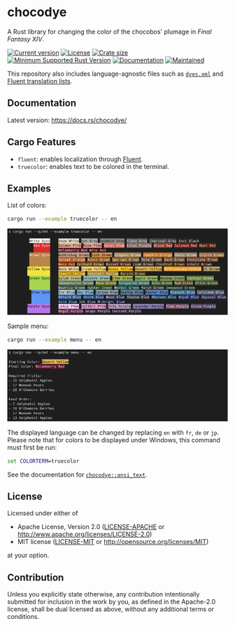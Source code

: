 # chocodye

A Rust library for changing the color of the chocobos' plumage in *Final Fantasy XIV*.

[![Current version](https://img.shields.io/crates/v/chocodye)](https://crates.io/crates/chocodye/)
[![License](https://img.shields.io/crates/l/chocodye)](#license)
[![Crate size](https://img.shields.io/badge/crate%20size-29.7%20KiB-blue)]()
[![Minimum Supported Rust Version](https://img.shields.io/badge/MSRV-1.66-blue)](https://blog.rust-lang.org/2022/12/15/Rust-1.66.0.html)
[![Documentation](https://img.shields.io/docsrs/chocodye)](https://docs.rs/chocodye/)
[![Maintained](https://img.shields.io/maintenance/yes/2023)]()

This repository also includes language-agnostic files such as [`dyes.xml`](src/xml/dyes.xml)
and [Fluent translation lists](src/ftl/).

## Documentation

Latest version:
https://docs.rs/chocodye/

## Cargo Features

- `fluent`: enables localization through [Fluent](https://projectfluent.org/).
- `truecolor`: enables text to be colored in the terminal.

## Examples

List of colors:
```bash
cargo run --example truecolor -- en
```

![Result of running the truecolor example](https://github.com/ShE3py/chocodye/blob/4898eb80cf600dc3e179a4758ba90e3a060bafdd/examples/truecolor.png?raw=true)

Sample menu:

```bash
cargo run --example menu -- en
```

![Result of running the menu example](https://github.com/ShE3py/chocodye/blob/4898eb80cf600dc3e179a4758ba90e3a060bafdd/examples/menu.png?raw=true)

The displayed language can be changed by replacing `en` with `fr`, `de` or `jp`.
Please note that for colors to be displayed under Windows, this command must first be run:
```bat
set COLORTERM=truecolor
```
See the documentation for [`chocodye::ansi_text`](https://docs.rs/chocodye/latest/chocodye/fn.ansi_text.html).

## License

Licensed under either of

 * Apache License, Version 2.0
   ([LICENSE-APACHE](LICENSE-APACHE) or http://www.apache.org/licenses/LICENSE-2.0)
 * MIT license
   ([LICENSE-MIT](LICENSE-MIT) or http://opensource.org/licenses/MIT)

at your option.

## Contribution

Unless you explicitly state otherwise, any contribution intentionally submitted
for inclusion in the work by you, as defined in the Apache-2.0 license, shall be
dual licensed as above, without any additional terms or conditions.
